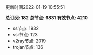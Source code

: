 更新时间2022-01-19 10:55:51

**总订阅: 182**
**总节点: 6831**
**有效节点: 4210**
- ss节点: 1932
- ssr节点: 123
- v2ray节点: 2019
- trojan节点: 136

